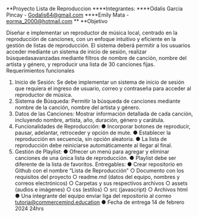 **Proyecto Lista de Reproduccion
****Integrantes:
****Odalis Garcia Pincay - Godalis64@gmail.com
****Emily Mata - eorma_2000@hotmail.com
**
**Objetivo

Diseñar e implementar un reproductor de música local, centrado en la reproducción de
canciones, con un enfoque intuitivo y eficiente en la gestión de listas de reproducción. 
El sistema deberá permitir a los usuarios acceder mediante un sistema de inicio de sesión, realizar búsquedasavanzadas 
mediante filtros de nombre de canción, nombre del artista y género, y reproducir
una lista de 30 canciones fijas.
Requerimientos funcionales
1. Inicio de Sesión: Se debe implementar un sistema de inicio de sesión que requiera el
ingreso de usuario, correo y contraseña para acceder al reproductor de música.
2. Sistema de Búsqueda: Permitir la búsqueda de canciones mediante nombre de la
canción, nombre del artista y género.
3. Datos de las Canciones: Mostrar información detallada de cada canción, incluyendo
nombre, artista, año, duración, género y carátula.
4. Funcionalidades de Reproducción:
● Incorporar botones de reproducir, pausar, adelantar, retroceder y opción de
mute.
● Establecer la reproducción en secuencia, sin opción aleatoria.
● La lista de reproducción debe reiniciarse automáticamente al llegar al final.
5. Gestión de Playlist:
● Ofrecer un menú para agregar y eliminar canciones de una única lista de
reproducción.
● Playlist debe ser diferente de la lista de favoritos.
Entregables:
● Crear repositorio en Github con el nombre “Lista de Reproducción”
○ Documento con los requisitos del proyecto
○ readme.md (datos del equipo, nombres y correos electrónicos)
○ Carpetas y sus respectivos archivos
○ assets (audios e imágenes)
○ css (estilos)
○ src (javascript)
○ Archivos html
● Una integrante del equipo enviar liga del repositorio al correo
tutoria@commercemind.education
● Fecha de entrega 14 de febrero 2024 24hrs
